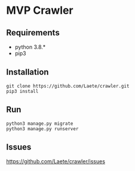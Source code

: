 # MVP Crawler

## Requirements
- python 3.8.*
- pip3

## Installation
```shell
git clone https://github.com/Laete/crawler.git
pip3 install
```

## Run
```shell
python3 manage.py migrate
python3 manage.py runserver
```

## Issues
https://github.com/Laete/crawler/issues